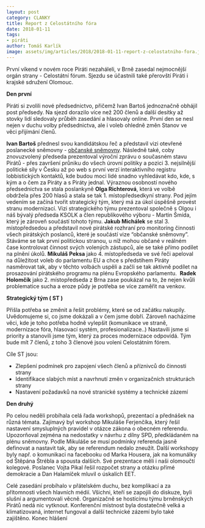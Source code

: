 ```yaml
---
layout: post
category: CLANKY
title: Report z Celostátního fóra
date: 2018-01-11
tags: 
- piráti
author: Tomáš Karlík
image: assets/img/articles/2018/2018-01-11-report-z-celostatniho-fora.jpg   #751x422 pixelu
---
```

První víkend v novém roce Piráti nezaháleli, v Brně zasedal nejmocnější orgán strany - Celostátní fórum. Sjezdu se účastnili také přerovští Piráti i krajské sdružení Olomouc.

**Den první**

Piráti si zvolili nové předsednictvo, přičemž Ivan Bartoš jednoznačně obhájil post předsedy. Na sjezd dorazilo více než 200 členů a další desítky až stovky lidí sledovaly průběh zasedání a hlasovaly online. První den se nesl nejen v duchu volby předsednictva, ale i voleb ohledně změn Stanov ve věci přijímání členů.

**Ivan Bartoš** přednesl svou kandidátskou řeč a představil vizi otevřené poslanecké sněmovny - [občanské sněmovny](https://www.pirati.cz/snemovna/). Následně také, coby znovuzvolený předseda prezentoval výroční zprávu o současném stavu Pirátů - přes završení průniku do všech úrovní politiky a pozici 3. nejsilnější politické síly v Česku až po web s první verzí interaktivního registru lobbistických kontaktů, kde budou moci lidé snadno vyhledávat kdo, kde, s kým a o čem za Piráty a s Piráty jednal. Výraznou osobností nového předsednictva se stala poslankyně **Olga Richterová**, která ve volbě obdržela přes 200 hlasů a stala se tak 1. místopředsedkyní strany. Pod jejím vedením se začíná tvořit strategický tým, který má za úkol úspěšně provést stranu modernizací. Vizi strategického týmu prezentoval společně s Olgou i náš bývalý předseda KSOLK a člen republikového výboru - Martin Šmída, který je zároveň součástí tohoto týmu. **Jakub Michálek** se stal 3. místopředsedou a představil nové pirátské rozhraní pro monitoring činnosti všech pirátských poslanců, které je součástí vize “občanské sněmovny”.  Stáváme se tak první politickou stranou, u níž mohou občané v reálném čase kontrolovat činnost svých volených zástupců, ale se také přímo podílet na plnění úkolů. **Mikuláš Peksa** jako 4. místopředseda ve své řeči apeloval na důležitost voleb do parlamentu EU a chce s předstihem Piráty nasměrovat tak, aby v těchto volbách uspěli a začli se tak aktivně podílet na prosazování pirátského programu na plénu Evropského parlamentu.  **Radek Holomčík** jako 2. místopředseda z Brna zase poukázal na to, že nejen kvůli problematice sucha a eroze půdy je potřeba se více zaměřit na venkov. 

**Strategický tým ( ST )**

Přišla potřeba se změnit a řešit problémy, které se od začátku nakupily. Uvědomujeme si, co jsme dokázali a v čem jsme dobří. Zároveň nacházíme věci, kde je toho potřeba hodně vylepšit (komunikace ve straně, modernizace fóra, hlasovací systém, profesionalizace..) Nastavili jsme si priority a stanovili jsme tým, který za proces modernizace odpovídá. Tým bude mít 7 členů, z toho 3 členové jsou voleni Celostátním fórem.

Cíle ST jsou:

* Zlepšení podmínek pro zapojení všech členů a příznivců do činnosti strany
* Identifikace slabých míst a navrhnutí změn v organizačních strukturách strany
* Nastavení požadavků na nové stranické systémy a technické zázemí

**Den druhý**

Po celou neděli probíhala celá řada workshopů, prezentací a přednášek na různá témata. Zajímavý byl workshop Mikuláše Ferjenčíka, který řešil nastavení smysluplných pravidel v otázce zákona o obecném referendu. Upozorňoval zejména na nedostatky v návrhu z dílny SPD, předkládaném na plénu sněmovny. Podle Mikuláše se musí podmínky referenda jasně definovat a nastavit tak, aby se referendum nedalo zneužít. Další workshopy byly např. o komunikaci na facebooku od Marka Housera, jak na komunálky od Štěpána Štrébla a spousta dalších. Své prezentace měli i naši olomoučtí kolegové. Poslanec Vojta Pikal řešil rozpočet strany a otázku přímé demokracie a Dan Halamíček mluvil o úskalích EET. 

Celé zasedání probíhalo v přátelském duchu, bez komplikací a za přítomnosti všech hlavních médií. Všichni, kteří se zapojili do diskuze, byli slušní a argumentovali věcně. Organizačně se hostícímu týmu brněnských Pirátů nedá nic vytknout. Konferenční místnost byla dostatečně velká a klimatizovaná, internet fungoval a další technické zázemí bylo také zajištěno. Konec hlášení 

